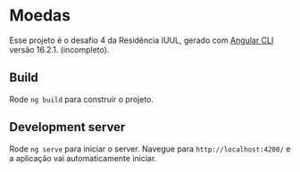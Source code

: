 # Moedas

Esse projeto é o desafio 4 da Residência IUUL, gerado com [Angular CLI](https://github.com/angular/angular-cli) versão 16.2.1.
(incompleto).

## Build

Rode `ng build` para construir o projeto.
## Development server

Rode `ng serve` para iniciar o server. Navegue para `http://localhost:4200/` e a aplicação vai automaticamente iniciar.